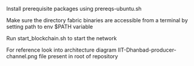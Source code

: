 Install prerequisite packages using prereqs-ubuntu.sh

Make sure the directory fabric binaries are accessible from a terminal by setting path to env $PATH variable

Run start_blockchain.sh to start the network


For reference look into architecture diagram  IIT-Dhanbad-producer-channel.png file present in root of repository